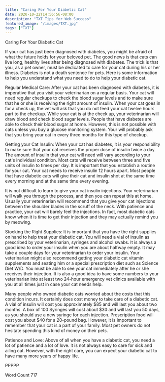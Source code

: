```yaml
---
title: "Caring For Your Diabetic Cat"
date: 2020-10-22T14:56:56-08:00
description: "TXT Tips for Web Success"
featured_image: "/images/TXT.jpg"
tags: ["TXT"]
---
```


Caring For Your Diabetic Cat

If your cat has just been diagnosed with diabetes, you might be afraid of what the future holds for your beloved pet. The good news is that cats can live long, healthy lives after being diagnosed with diabetes.  The trick is that you, as a pet owner, must be dedicated to care for your cat during his or her illness. Diabetes is not a death sentence for pets.  Here is some information to help you understand what you need to do to help your diabetic cat.

Regular Medical Care: After your cat has been diagnosed with diabetes, it is imperative that you visit your veterinarian on a regular basis. Your cat will need regular checkups to check the blood sugar levels and to make sure that he or she is receiving the right amount of insulin. When your cat goes in for a check up, the vet will ask that you do not feed your cat twelve hours part to the checkup. While your cat is at the check up, your veterinarian will draw blood and check blood sugar levels. People that have diabetes are able to check their blood sugar at home. However, this is not possible with cats unless you buy a glucose monitoring system. Your will probably ask that you bring your cat in every three months for this type of checkup.

Getting your Cat Insulin: When your cat has diabetes, it is your responsibility to make sure that your cat receives the proper dose of insulin twice a day. The amount of insulin that your cat will need will vary according to your cat's individual condition.  Most cats will receive between three and five units of insulin to times per day.  It is important that you establish a routine for your cat.  Your cat needs to receive insulin 12 hours apart.  Most people that have diabetic cats will give their cat and insulin shot at the same time every morning and at the same time every evening. 

 It is not difficult to learn to give your cat insulin injections.  Your veterinarian will walk you through the process, and then you can repeat this at home. Usually your veterinarian will recommend that you give your cat injections between the shoulder blades in the scruff of the neck. With patience and practice, your cat will barely feel the injections. In fact, most diabetic cats know when it is time to get their injection and they may actually remind you by meowing.

Stocking the Right Supplies: It is important that you have the right supplies on hand to help treat your diabetic cat. You will need a vial of insulin as prescribed by your veterinarian, syringes and alcohol swabs.  It is always a good idea to order your insulin when you are about halfway empty. It may take a couple days for your veterinarian to order your insulin. Your veterinarian might also recommend getting your diabetic cat vitamin supplements and seating him or a special prescription diet such as Science Diet W/D. You must be able to see your cat immediately after he or she receives their injection.  It is also a good idea to have some numbers to your veterinarian into at least two 24-hour emergency vet clinics available with you at all times just in case your cat needs help. 

 Many people who owned diabetic cats worried about the costs that this condition incurs. It certainly does cost money to take care of a diabetic cat. A vial of insulin will cost you approximately $85 and will last you about two months. A box of 100 Syringes will cost about $30 and will last you 50 days, as you should use a new syringe for each injection. Prescription food will cost you about $40 for a 20-pound bag. However, it is important to remember that your cat is a part of your family. Most pet owners do not hesitate spending this kind of money on their pets.

Patience and Love: Above of all when you have a diabetic cat, you need a lot of patience and a lot of love.  It is not always easy to care for sick and ailing cat.  However, with the right care, you can expect your diabetic cat to have many more years of happy life.

PPPPP

Word Count 717

